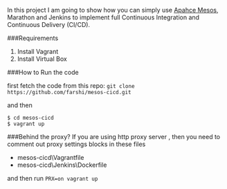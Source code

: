 In this project I am going to show how you can simply use [Apahce Mesos](http://http://mesos.apache.org/), Marathon and  Jenkins to implement full Continuous Integration and Continuous Delivery (CI/CD).

###Requirements

1. Install Vagrant
2. Install Virtual Box

###How to Run the code

first fetch the code from this repo:
`git clone https://github.com/farshi/mesos-cicd.git`

and then

```shell
$ cd mesos-cicd
$ vagrant up
```
###Behind the proxy?
If you are using http proxy server , then you need to comment out proxy settings blocks in these files

- mesos-cicd\Vagrantfile
- mesos-cicd\Jenkins\Dockerfile

and then run  `PRX=on vagrant up`
